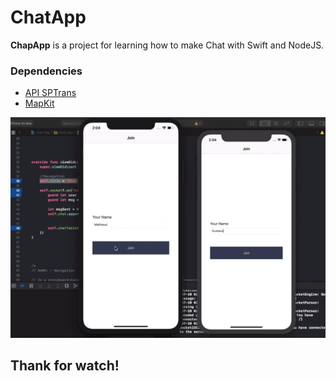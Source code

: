 # ChatApp

**ChapApp** is a project for learning how to make Chat with Swift and NodeJS.


### Dependencies 

- [API SPTrans](http://www.sptrans.com.br/desenvolvedores/api-do-olho-vivo-guia-de-referencia/documentacao-api/#docApi-posicao)
- [MapKit](https://developer.apple.com/documentation/mapkit/mkmapview)

<img src="./preview.gif"/>


## Thank for watch!
